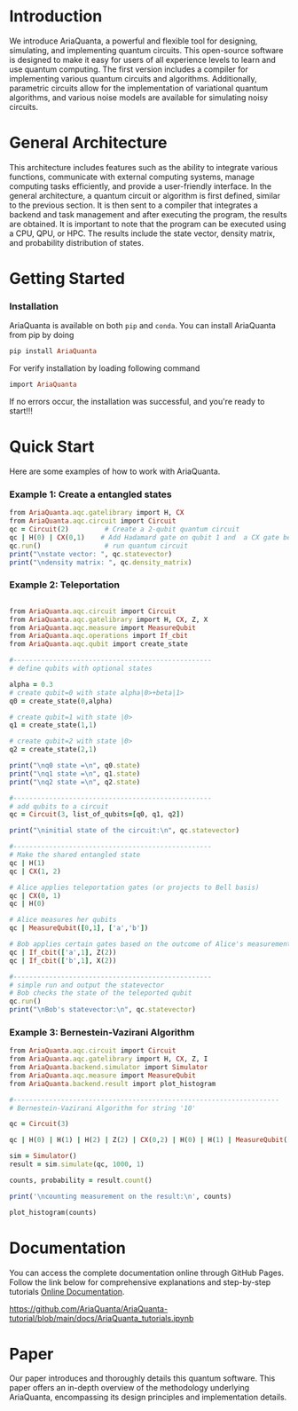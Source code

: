 
# Introduction

We introduce AriaQuanta, a powerful and flexible tool for designing, simulating, and implementing quantum circuits. This open-source software is designed to make it easy for users of all experience
levels to learn and use quantum computing. The first version includes a compiler for implementing
various quantum circuits and algorithms. Additionally, parametric circuits allow for the implementation of variational quantum algorithms, and various noise models are available for simulating noisy circuits.


# General Architecture

This architecture includes features such as the ability to integrate various functions, communicate with
external computing systems, manage computing tasks efficiently, and provide a user-friendly interface. In
the general architecture, a quantum circuit or algorithm is first defined, similar to the previous section.
It is then sent to a compiler that integrates a backend and task management and after executing the
program, the results are obtained. It is important to note that the program can be executed using a
CPU, QPU, or HPC. The results include the state vector, density matrix, and probability distribution of
states. 

# Getting Started

### Installation
AriaQuanta is available on both `pip` and `conda`. You can install AriaQuanta  from pip by doing

```ruby
pip install AriaQuanta
```
For verify installation  by loading following command
```ruby
import AriaQuanta
```
If no errors occur, the installation was successful, and you're ready to start!!!

# Quick Start
Here are some examples of how to work with AriaQuanta.


### Example 1: Create a entangled states

```ruby
from AriaQuanta.aqc.gatelibrary import H, CX
from AriaQuanta.aqc.circuit import Circuit
qc = Circuit(2)         # Create a 2-qubit quantum circuit
qc | H(0) | CX(0,1)    # Add Hadamard gate on qubit 1 and  a CX gate between qubits 1 and 2
qc.run()                # run quantum circuit
print("\nstate vector: ", qc.statevector)  
print("\ndensity matrix: ", qc.density_matrix)
```
### Example 2: Teleportation
```ruby

from AriaQuanta.aqc.circuit import Circuit
from AriaQuanta.aqc.gatelibrary import H, CX, Z, X
from AriaQuanta.aqc.measure import MeasureQubit
from AriaQuanta.aqc.operations import If_cbit
from AriaQuanta.aqc.qubit import create_state

#--------------------------------------------------
# define qubits with optional states

alpha = 0.3
# create qubit=0 with state alpha|0>+beta|1>
q0 = create_state(0,alpha) 

# create qubit=1 with state |0>
q1 = create_state(1,1)

# create qubit=2 with state |0>
q2 = create_state(2,1)

print("\nq0 state =\n", q0.state)
print("\nq1 state =\n", q1.state)
print("\nq2 state =\n", q2.state)

#--------------------------------------------------
# add qubits to a circuit
qc = Circuit(3, list_of_qubits=[q0, q1, q2])

print("\ninitial state of the circuit:\n", qc.statevector)

#--------------------------------------------------
# Make the shared entangled state 
qc | H(1)
qc | CX(1, 2)

# Alice applies teleportation gates (or projects to Bell basis)
qc | CX(0, 1)
qc | H(0)

# Alice measures her qubits
qc | MeasureQubit([0,1], ['a','b'])

# Bob applies certain gates based on the outcome of Alice's measurements
qc | If_cbit(['a',1], Z(2))
qc | If_cbit(['b',1], X(2))

#--------------------------------------------------
# simple run and output the statevector
# Bob checks the state of the teleported qubit
qc.run()
print("\nBob's statevector:\n", qc.statevector)
```
### Example 3: Bernestein-Vazirani Algorithm
```ruby
from AriaQuanta.aqc.circuit import Circuit
from AriaQuanta.aqc.gatelibrary import H, CX, Z, I
from AriaQuanta.backend.simulator import Simulator
from AriaQuanta.aqc.measure import MeasureQubit
from AriaQuanta.backend.result import plot_histogram

#-------------------------------------------------------------------
# Bernestein-Vazirani Algorithm for string '10' 

qc = Circuit(3)

qc | H(0) | H(1) | H(2) | Z(2) | CX(0,2) | H(0) | H(1) | MeasureQubit([0,1])

sim = Simulator()
result = sim.simulate(qc, 1000, 1)

counts, probability = result.count()

print('\ncounting measurement on the result:\n', counts)

plot_histogram(counts)

```
# Documentation

You can access the complete documentation online through GitHub Pages. Follow the link below for comprehensive explanations and step-by-step tutorials
[Online Documentation](https://github.com/AriaQuanta/AriaQuanta-tutorial/blob/main/docs/AriaQuanta_tutorials.ipynb).


https://github.com/AriaQuanta/AriaQuanta-tutorial/blob/main/docs/AriaQuanta_tutorials.ipynb

# Paper

Our paper introduces and thoroughly details this quantum software. This paper offers an in-depth overview of the methodology underlying AriaQuanta, encompassing its design principles and implementation details.




